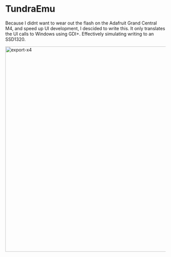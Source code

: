 # TundraEmu
Because I didnt want to wear out the flash on the Adafruit Grand Central M4, and speed up UI development, I descided to write this. It only translates the UI calls to Windows using GDI+. Effectively simulating writing to an SSD1320.

<img width="644" alt="export-x4" src="https://github.com/BiatuAutMiahn/TundraEmu/assets/6149596/0bfe52d4-78b8-47e4-9434-357ad8ab6629">
